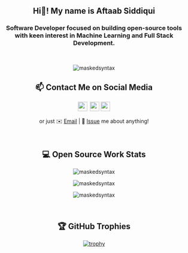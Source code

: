 <!-- Intro -->
<h2 align="center">Hi👋! My name is Aftaab Siddiqui</h2>
<h3 align="center">Software Developer focused on building open-source tools with keen interest in Machine Learning and Full Stack Development.</h3>

<!-- Profile Visits -->
<br>
<p align="center"> <img src="https://komarev.com/ghpvc/?username=maskedsyntax&label=Profile%20views&color=0e75b6&style=flat" alt="maskedsyntax" /> </p>

<h2 align="center">📫 Contact Me on Social Media</h2>
<div align="center">

<p align="center">
  <a href="https://threads.net/@aftaab___"><img src="https://img.shields.io/badge/threads-%23000000.svg?&style=for-the-badge&logo=threads&logoColor=white" height=25></a> 
  <a href="https://www.linkedin.com//in/aftaabsiddiqui/"><img src="https://img.shields.io/badge/linkedin-%230077B5.svg?&style=for-the-badge&logo=linkedin&logoColor=white" height=25></a> 
  <a href="https://www.medium.com/@aftaab2507/"><img src="https://img.shields.io/badge/medium-%23111111.svg?&style=for-the-badge&logo=medium&logoColor=white" height=25></a> 
</p>

<!-- [Threads][-1] | [LinkedIn][0] | [Medium][1]  -->
or just ✉️ [Email](mailto:aftaab2507@gmail.com) | 💬 [Issue](https://github.com/maskedsyntax/maskedsyntax/issues/me) me about anything!

</div>

<br>

<!-- Highlight Projects 
<h2 align="center">🗂️ Highlight Projects</h2> 
<div align="center">
  <a href="https://github.com/maskedsyntax/AStarPathfinder">
    <img align="center" src="https://github-readme-stats.vercel.app/api/pin/?username=maskedsyntax&repo=AStarPathfinder&show_icons=true&line_height=27&title_color=6aa6f8&text_color=8a919a&icon_color=6aa6f8&bg_color=22272e" alt="AStarPathfinder" />
  </a>
  &nbsp;
  <a href="https://github.com/maskedsyntax/ARM7-Assembler">
    <img align="center" src="https://github-readme-stats.vercel.app/api/pin/?username=maskedsyntax&repo=ARM7-Assembler&show_icons=true&line_height=27&title_color=6aa6f8&text_color=8a919a&icon_color=6aa6f8&bg_color=22272e" alt="ARM7-Assembler" />
  </a>
  &nbsp;
  <a href="https://github.com/maskedsyntax/DocumentScanner">
    <img align="center" src="https://github-readme-stats.vercel.app/api/pin/?username=maskedsyntax&repo=DocumentScanner&show_icons=true&line_height=27&title_color=6aa6f8&text_color=8a919a&icon_color=6aa6f8&bg_color=22272e" alt="DocumentScanner" />
  </a>
  &nbsp;
  <a href="https://github.com/maskedsyntax/2-Stage-OpAmp-Analysis">
    <img align="center" src="https://github-readme-stats.vercel.app/api/pin/?username=maskedsyntax&repo=2-Stage-OpAmp-Analysis&show_icons=true&line_height=27&title_color=6aa6f8&text_color=8a919a&icon_color=6aa6f8&bg_color=22272e" alt="2-Stage-OpAmp-Analysis" />
  </a>
  &nbsp;
</div>

<br>
-->

<h2 align="center">💻 Open Source Work Stats</h2> 
<div align="center">
  <p>
    <img src="https://github-readme-stats.vercel.app/api?username=maskedsyntax&show_icons=true&locale=en&theme=nord" alt="maskedsyntax" />
  </p>
  
  <p>
    <img src="https://github-readme-stats.vercel.app/api/top-langs?username=maskedsyntax&show_icons=true&locale=en&layout=compact&theme=nord" alt="maskedsyntax" />
  </p>
  
  <p>
    <img src="https://github-readme-streak-stats.herokuapp.com/?user=maskedsyntax&theme=nord" alt="maskedsyntax" />
  </p>
</div>
<br>


<h2 align="center">🏆 GitHub Trophies</h2>
<div align="center">
  
[![trophy](https://github-profile-trophy.vercel.app/?username=maskedsyntax&theme=nord&column=7)](https://github.com/ryo-ma/github-profile-trophy)

</div>

<br>

[-1]: https://threads.net/@aftaab___
[0]: https://www.linkedin.com//in/aftaabsiddiqui/
[1]: https://www.medium.com/@aftaab2507/
[2]: https://segmentfault.com/u/lizheming
[3]: https://www.v2ex.com/member/lizheming
